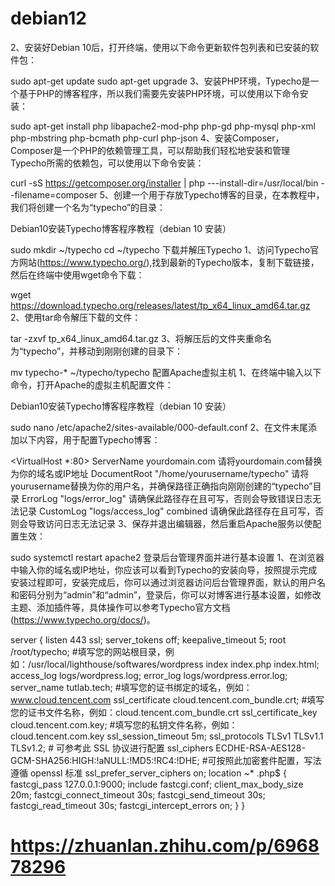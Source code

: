 # debian12
2、安装好Debian 10后，打开终端，使用以下命令更新软件包列表和已安装的软件包：

sudo apt-get update
sudo apt-get upgrade
3、安装PHP环境，Typecho是一个基于PHP的博客程序，所以我们需要先安装PHP环境，可以使用以下命令安装：

sudo apt-get install php libapache2-mod-php php-gd php-mysql php-xml php-mbstring php-bcmath php-curl php-json
4、安装Composer，Composer是一个PHP的依赖管理工具，可以帮助我们轻松地安装和管理Typecho所需的依赖包，可以使用以下命令安装：

curl -sS https://getcomposer.org/installer | php ---install-dir=/usr/local/bin --filename=composer
5、创建一个用于存放Typecho博客的目录，在本教程中，我们将创建一个名为“typecho”的目录：

Debian10安装Typecho博客程序教程（debian 10 安装）

sudo mkdir ~/typecho
cd ~/typecho
下载并解压Typecho
1、访问Typecho官方网站(https://www.typecho.org/),找到最新的Typecho版本，复制下载链接，然后在终端中使用wget命令下载：

wget https://download.typecho.org/releases/latest/tp_x64_linux_amd64.tar.gz
2、使用tar命令解压下载的文件：

tar -zxvf tp_x64_linux_amd64.tar.gz
3、将解压后的文件夹重命名为“typecho”，并移动到刚刚创建的目录下：

mv typecho-* ~/typecho/typecho
配置Apache虚拟主机
1、在终端中输入以下命令，打开Apache的虚拟主机配置文件：

Debian10安装Typecho博客程序教程（debian 10 安装）

sudo nano /etc/apache2/sites-available/000-default.conf
2、在文件末尾添加以下内容，用于配置Typecho博客：

<VirtualHost *:80>
    ServerName yourdomain.com  请将yourdomain.com替换为你的域名或IP地址
    DocumentRoot "/home/yourusername/typecho"  请将yourusername替换为你的用户名，并确保路径正确指向刚刚创建的“typecho”目录
    ErrorLog "logs/error_log"  请确保此路径存在且可写，否则会导致错误日志无法记录
    CustomLog "logs/access_log" combined  请确保此路径存在且可写，否则会导致访问日志无法记录
</VirtualHost>
3、保存并退出编辑器，然后重启Apache服务以使配置生效：

sudo systemctl restart apache2
登录后台管理界面并进行基本设置
1、在浏览器中输入你的域名或IP地址，你应该可以看到Typecho的安装向导，按照提示完成安装过程即可，安装完成后，你可以通过浏览器访问后台管理界面，默认的用户名和密码分别为“admin”和“admin”，登录后，你可以对博客进行基本设置，如修改主题、添加插件等，具体操作可以参考Typecho官方文档(https://www.typecho.org/docs/)。






server {
    listen 443 ssl;
    server_tokens off;
    keepalive_timeout 5;
    root /root/typecho; #填写您的网站根目录，例如：/usr/local/lighthouse/softwares/wordpress
    index index.php index.html;
    access_log logs/wordpress.log;
    error_log logs/wordpress.error.log;
    server_name tutlab.tech; #填写您的证书绑定的域名，例如：www.cloud.tencent.com
    ssl_certificate cloud.tencent.com_bundle.crt; #填写您的证书文件名称，例如：cloud.tencent.com_bundle.crt
    ssl_certificate_key cloud.tencent.com.key; #填写您的私钥文件名称，例如：cloud.tencent.com.key
    ssl_session_timeout 5m;
    ssl_protocols TLSv1 TLSv1.1 TLSv1.2;  # 可参考此 SSL 协议进行配置
    ssl_ciphers ECDHE-RSA-AES128-GCM-SHA256:HIGH:!aNULL:!MD5:!RC4:!DHE;   #可按照此加密套件配置，写法遵循 openssl 标准
    ssl_prefer_server_ciphers on;
    location ~* \.php$ {
        fastcgi_pass   127.0.0.1:9000;
        include fastcgi.conf;
        client_max_body_size 20m;
        fastcgi_connect_timeout 30s;
        fastcgi_send_timeout 30s;
        fastcgi_read_timeout 30s;
        fastcgi_intercept_errors on;
    }
}

# https://zhuanlan.zhihu.com/p/696878296